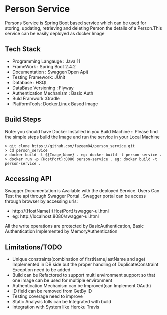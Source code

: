 # Person Service

Persons Service is Spring Boot based service which can be used for  storing, updating,
retrieving and deleting Person the details of a Person.This service can be easily deployed as docker Image


Tech Stack
------------

* Programming Langauge : Java 11
* FrameWork : Spring Boot 2.4.2
* Documentation : Swagger(Open Api)
* Testing Framework: JUnit
* Database : HSQL
* DataBase Versioning : Flyway
* Authentication Mechanism : Basic Auth
* Buld Framwork :Gradle
* PlatformTools: Docker,Linux Based Image

Build Steps
------------
Note: you should have Docker Installed in you Build Machine
::
Please find the simple steps build the Image and run the service in your Local Machine

    > git clone https://github.com/fazeem84/person_service.git
    > cd person_service
    > docker build -t ${Image_Name} . eg: docker build -t person-service .
    > docker run -p {HostPort}:8080 person-service . eg: docker build -t person-service .
    

Accessing API
-------------
Swagger Documentation is Available with the deployed Service.
Users Can Test the api through Swagger Portal .
Swagger portal can be access through browser by accessing urls: 
* http://{HostName}:{HostPort}/swagger-ui.html 
* eg: http://localhost:8080/swagger-ui.html

All the write operations are protected by BasicAuthentication, Basic Authentication Implemented by MemoryAuthentication

Limitations/TODO
----------------
* Unique constraints(combination of firstName,lastName and age)  Implemented in DB side but the proper handling of DuplicateConstraint Exception need to be added
* Build can be Refactored to support multi environment support so that  one image can be used for multiple environment
* Authentication Mechanism can be Improved(can Implement OAuth)
* ID field can be removed from GetBy ID 
* Testing coverage need to improve
* Static Analysis tolls can be Integrated with build
* Integration with System like Heroku Travis
